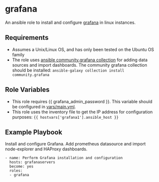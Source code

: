 grafana
=========

An ansible role to install and configure [grafana](https://grafana.com/) in linux instances.

Requirements
------------

- Assumes a Unix/Linux OS, and has only been tested on the Ubuntu OS family
- The role uses [ansible community.grafana collection](https://github.com/ansible-collections/community.grafana) for adding data sources and import dashboards. The community grafana collection should be installed:
`ansible-galaxy collection install community.grafana`

Role Variables
--------------

- This role requires {{ grafana_admin_password }}. This variable should be configured in [vars/main.yml](./vars/main.yml).
- This role uses the inventory file to get the IP address for configuration purposes: `{{ hostvars['grafana1'].ansible_host }}`

Example Playbook
----------------

Install and configure Grafana. Add prometheus datasource and import node-explorer and HAProxy dashboards.

    - name: Perform Grafana installation and configuration
      hosts: grafanaservers
      become: yes
      roles:
      - grafana